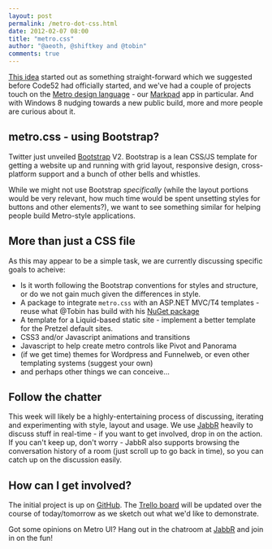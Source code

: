 ```yaml
--- 
layout: post
permalink: /metro-dot-css.html
date: 2012-02-07 08:00
title: "metro.css"
author: "@aeoth, @shiftkey and @tobin"
comments: true
---
```


[This idea](https://code52.uservoice.com/forums/143105-code-52/suggestions/2465600-metro-css-built-on-bootstrap) started out as something straight-forward which we suggested before Code52 had officially started, and we've had a couple of projects touch on the [Metro design language](http://en.wikipedia.org/wiki/Metro_(design_language)) - our [Markpad](http://code52.org/DownmarkerWPF/) app in particular. And with Windows 8 nudging towards a new public build, more and more people are curious about it.

## metro.css - using Bootstrap?

Twitter just unveiled [Bootstrap](http://twitter.github.com/bootstrap/) V2. Bootstrap is a lean CSS/JS template for getting a website up and running with grid layout, responsive design, cross-platform support and a bunch of other bells and whistles.

While we might not use Bootstrap *specifically* (while the layout portions would be very relevant, how much time would be spent unsetting styles for buttons and other elements?), we want to see something similar for helping people build Metro-style applications.

## More than just a CSS file

As this may appear to be a simple task, we are currently discussing specific goals to acheive:

 * Is it worth following the Bootstrap conventions for styles and structure, or do we not gain much given the differences in style.
 * A package to integrate `metro.css` with an ASP.NET MVC/T4 templates - reuse what @Tobin has build with his [NuGet package](http://nuget.org/packages/MahApps.Twitter.Bootstrap)
 * A template for a Liquid-based static site - implement a better template for the Pretzel default sites.
 * CSS3 and/or Javascript animations and transitions
 * Javascript to help create metro controls like Pivot and Panorama
 * (if we get time) themes for Wordpress and Funnelweb, or even other templating systems (suggest your own)
 * and perhaps other things we can conceive...


## Follow the chatter

This week will likely be a highly-entertaining process of discussing, iterating and experimenting with style, layout and usage. We use [JabbR](http://jabbr.net/#/rooms/code52) heavily to discuss stuff in real-time - if you want to get involved, drop in on the action. If you can't keep up, don't worry - JabbR also supports browsing the conversation history of a room (just scroll up to go back in time), so you can catch up on the discussion easily.

## How can I get involved?

The initial project is up on [GitHub](http://github.com/Code52/metro.css). The [Trello board](https://trello.com/board/metro-css/4f2fd841a5146fa91fbff127) will be updated over the course of today/tomorrow as we sketch out what we'd like to demonstrate.

Got some opinions on Metro UI?  Hang out in the chatroom at [JabbR](http://jabbr.net/#/rooms/code52) and join in on the fun!